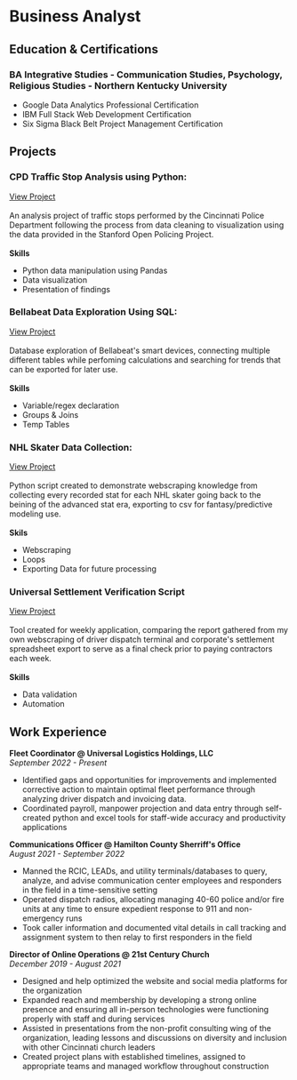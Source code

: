 # Business Analyst

## Education & Certifications
### BA Integrative Studies - Communication Studies, Psychology, Religious Studies - Northern Kentucky University
* Google Data Analytics Professional Certification
* IBM Full Stack Web Development Certification
* Six Sigma Black Belt Project Management Certification

## Projects
### CPD Traffic Stop Analysis using Python:
[View Project](https://github.com/Vynl1999/Vynl1999.github.io/blob/21f3f07007157359b005a1acfbb4a96482e0b6f0/Projects/cpd-traffic-stop-data-analysis.ipynb)
<br/><br/>An analysis project of traffic stops performed by the Cincinnati Police Department following the process from data cleaning to visualization using the data provided in the Stanford Open Policing Project. <br/><br/>
**Skills**
* Python data manipulation using Pandas
* Data visualization
* Presentation of findings

### Bellabeat Data Exploration Using SQL:
[View Project](https://github.com/Vynl1999/Vynl1999.github.io/blob/21f3f07007157359b005a1acfbb4a96482e0b6f0/Projects/bellabeat_device_data_sql_analysis.sql)
<br/><br/>Database exploration of Bellabeat's smart devices, connecting multiple different tables while perfoming calculations and searching for trends that can be exported for later use.<br/><br/>
**Skills**
* Variable/regex declaration
* Groups & Joins
* Temp Tables

### NHL Skater Data Collection:
[View Project](https://github.com/Vynl1999/Vynl1999.github.io/blob/21f3f07007157359b005a1acfbb4a96482e0b6f0/Projects/NHL_Skater_Data/CapFriendly_DataCollection.ipynb)
<br/><br/>Python script created to demonstrate webscraping knowledge from collecting every recorded stat for each NHL skater going back to the beining of the advanced stat era, exporting to csv for fantasy/predictive modeling use.<br/><br/>
**Skils**
* Webscraping
* Loops
* Exporting Data for future processing

### Universal Settlement Verification Script
[View Project](https://github.com/Vynl1999/Vynl1999.github.io/blob/21f3f07007157359b005a1acfbb4a96482e0b6f0/Projects/universal-discrepancy-search.ipynb)
<br/><br/>Tool created for weekly application, comparing the report gathered from my own webscraping of driver dispatch terminal and corporate's settlement spreadsheet export to serve as a final check prior to paying contractors each week.<br/><br/>
**Skills**
* Data validation
* Automation

## Work Experience
**Fleet Coordinator @ Universal Logistics Holdings, LLC** <br/>
*September 2022 - Present*
* Identified gaps and opportunities for improvements and implemented corrective
action to maintain optimal fleet performance through analyzing driver dispatch and invoicing data.
* Coordinated payroll, manpower projection and data entry through self-created python and excel tools for staff-wide accuracy and productivity applications

**Communications Officer @ Hamilton County Sherriff's Office** <br/>
*August 2021 - September 2022*
* Manned the RCIC, LEADs, and utility terminals/databases to query, analyze, and advise communication center employees and responders in the field in a time-sensitive setting
* Operated dispatch radios, allocating managing 40-60 police and/or fire units at any time to ensure expedient response to 911 and non-emergency runs
* Took caller information and documented vital details in call tracking and assignment system to then relay to first responders in the field

**Director of Online Operations @ 21st Century Church** <br/>
*December 2019 - August 2021*
* Designed and help optimized the website and social media platforms for the organization
* Expanded reach and membership by developing a strong online presence and ensuring all in-person technologies were functioning properly with staff and during services
* Assisted in presentations from the non-profit consulting wing of the organization, leading lessons and discussions on diversity and inclusion with other Cincinnati church leaders
* Created project plans with established timelines, assigned to appropriate teams and managed workflow throughout construction
